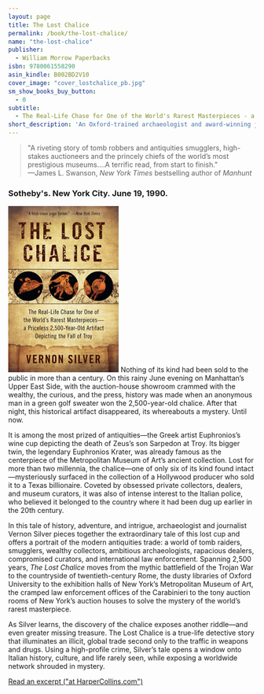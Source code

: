 ```yaml
---
layout: page
title: The Lost Chalice
permalink: /book/the-lost-chalice/
name: "the-lost-chalice"
publisher: 
  - William Morrow Paperbacks
isbn: 9780061558290
asin_kindle: B002BD2V10
cover_image: "cover_lostchalice_pb.jpg"
sm_show_books_buy_button: 
  - 0
subtitle: 
  - The Real-Life Chase for One of the World's Rarest Masterpieces - a Priceless 2,500-Year-Old Artifact Depicting the Fall of Troy
short_description: 'An Oxford-trained archaeologist and award-winning journalist based in Rome, Vernon Silver brings us <em>The Lost Chalice</em>, the electrifying true story of the race to secure a priceless, 2,500-year-old cup depicting the fall of Troy—a lost treasure crafted by Euphronios, an artist widely considered “the Leonardo Da Vinci of ancient Greece.” A gripping, real life mystery, <em>The Lost Chalice</em> gives readers a behind-the-scenes look at the inner workings of great museums and antiquities collections—exposing a world of greed, backstabbing, and double-dealing.'
---
```

> "A riveting story of tomb robbers and antiquities smugglers, high-stakes auctioneers and the princely chiefs of the world’s most prestigious museums….A terrific read, from start to finish."  
—James L. Swanson, *New York Times* bestselling author of *Manhunt*


### Sotheby's. New York City. June 19, 1990.

![The Lost Chalice](/assets/img/cover_lostchalice_pb.jpg)
Nothing of its kind had been sold to the public in more than a century. On this rainy June evening on Manhattan&#8217;s Upper East Side, with the auction-house showroom crammed with the wealthy, the curious, and the press, history was made when an anonymous man in a green golf sweater won the 2,500-year-old chalice. After that night, this historical artifact disappeared, its whereabouts a mystery. Until now.

It is among the most prized of antiquities&#8212;the Greek artist Euphronios&#8217;s wine cup depicting the death of Zeus&#8217;s son Sarpedon at Troy. Its bigger twin, the legendary Euphronios Krater, was already famous as the centerpiece of the Metropolitan Museum of Art&#8217;s ancient collection. Lost for more than two millennia, the chalice&#8212;one of only six of its kind found intact&#8212;mysteriously surfaced in the collection of a Hollywood producer who sold it to a Texas billionaire. Coveted by obsessed private collectors, dealers, and museum curators, it was also of intense interest to the Italian police, who believed it belonged to the country where it had been dug up earlier in the 20th century.

In this tale of history, adventure, and intrigue, archaeologist and journalist Vernon Silver pieces together the extraordinary tale of this lost cup and offers a portrait of the modern antiquities trade: a world of tomb raiders, smugglers, wealthy collectors, ambitious archaeologists, rapacious dealers, compromised curators, and international law enforcement. Spanning 2,500 years, <i>The Lost Chalice</i> moves from the mythic battlefield of the Trojan War to the countryside of twentieth-century Rome, the dusty libraries of Oxford University to the exhibition halls of New York&#8217;s Metropolitan Museum of Art, the cramped law enforcement offices of the Carabinieri to the tony auction rooms of New York&#8217;s auction houses to solve the mystery of the world&#8217;s rarest masterpiece.

As Silver learns, the discovery of the chalice exposes another riddle&#8212;and even greater missing treasure. The Lost Chalice is a true-life detective story that illuminates an illicit, global trade second only to the traffic in weapons and drugs. Using a high-profile crime, Silver&#8217;s tale opens a window onto Italian history, culture, and life rarely seen, while exposing a worldwide network shrouded in mystery.

[Read an excerpt ("at HarperCollins.com")](http://www.harpercollins.com/browseinside/index.aspx?isbn13=9780061558290)